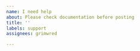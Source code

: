 ```yaml
---
name: I need help
about: Please check documentation before posting
title: ''
labels: support
assignees: grimwred

---
```



